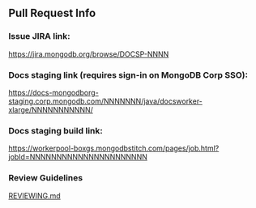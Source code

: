 ## Pull Request Info

### Issue JIRA link:
https://jira.mongodb.org/browse/DOCSP-NNNN

### Docs staging link (requires sign-in on MongoDB Corp SSO):
https://docs-mongodborg-staging.corp.mongodb.com/NNNNNNN/java/docsworker-xlarge/NNNNNNNNNNN/

### Docs staging build link:
https://workerpool-boxgs.mongodbstitch.com/pages/job.html?jobId=NNNNNNNNNNNNNNNNNNNNNN

### Review Guidelines
[REVIEWING.md](https://github.com/mongodb/docs-realm/blob/master/REVIEWING.md)
